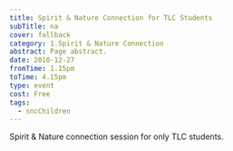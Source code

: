 ```yaml
---
title: Spirit & Nature Connection for TLC Students
subTitle: na
cover: fallback
category: 1.Spirit & Nature Connection
abstract: Page abstract.
date: 2018-12-27
fromTime: 1.15pm
toTime: 4.15pm
type: event
cost: Free
tags:
  - sncChildren
---
```


Spirit & Nature connection session for only TLC students.

